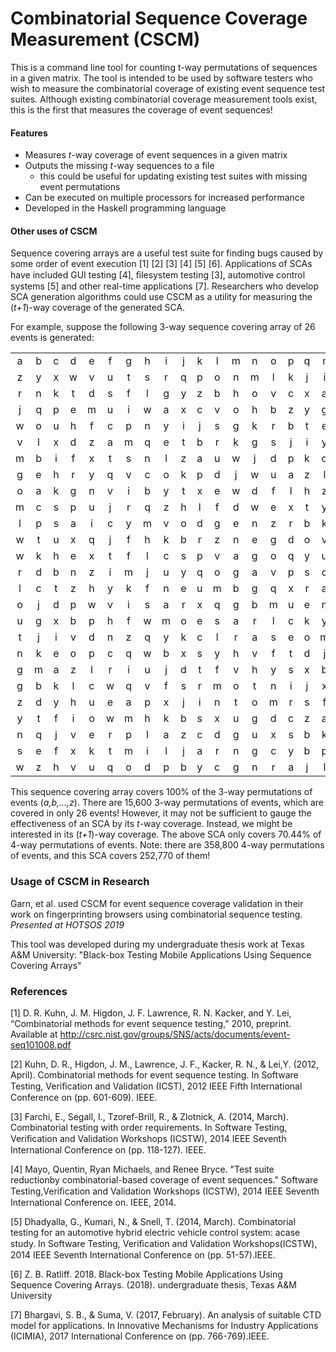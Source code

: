 # Combinatorial Sequence Coverage Measurement (CSCM)
This is a command line tool for counting t-way permutations of sequences in a given matrix. The tool is intended to be used by software testers who wish to measure the combinatorial coverage of existing event sequence test suites. Although existing combinatorial coverage measurement tools exist, this is the first that measures the coverage of event sequences! 

#### Features
* Measures *t*-way coverage of event sequences in a given matrix
* Outputs the missing *t*-way sequences to a file
   * this could be useful for updating existing test suites with missing event permutations
* Can be executed on multiple processors for increased performance
* Developed in the Haskell programming language 

#### Other uses of CSCM
Sequence covering arrays are a useful test suite for finding bugs caused by some order of event execution [1] [2] [3] [4] [5] [6].  Applications of SCAs have included GUI testing [4], ﬁlesystem testing [3], automotive control systems [5] and other real-time applications [7]. Researchers who develop SCA generation algorithms could use CSCM as a utility for measuring the (*t+1*)-way coverage of the generated SCA.

For example, suppose the following 3-way sequence covering array of 26 events is generated:


| | | | | | | | | | | | | | | | | | | | | | | | | | |
|:-:|:-:|:-:|:-:|:-:|:-:|:-:|:-:|:-:|:-:|:-:|:-:|:-:|:-:|:-:|:-:|:-:|:-:|:-:|:-:|:-:|:-:|:-:|:-:|:-:|:-:|
|a|b|c|d|e|f|g|h|i|j|k|l|m|n|o|p|q|r|s|t|u|v|w|x|y|z|
|z|y|x|w|v|u|t|s|r|q|p|o|n|m|l|k|j|i|h|g|f|e|d|c|b|a|
|r|n|k|t|d|s|f|l|g|y|z|b|h|o|v|c|x|a|w|i|u|m|e|p|q|j|
|j|q|p|e|m|u|i|w|a|x|c|v|o|h|b|z|y|g|l|f|s|d|t|k|n|r|
|w|o|u|h|f|c|p|n|y|i|j|s|g|k|r|b|t|e|q|m|a|z|d|x|l|v|
|v|l|x|d|z|a|m|q|e|t|b|r|k|g|s|j|i|y|n|p|c|f|h|u|o|w|
|m|b|i|f|x|t|s|n|l|z|a|u|w|j|d|p|k|o|c|v|q|y|r|h|e|g|
|g|e|h|r|y|q|v|c|o|k|p|d|j|w|u|a|z|l|n|s|t|x|f|i|b|m|
|o|a|k|g|n|v|i|b|y|t|x|e|w|d|f|l|h|z|q|r|j|u|p|s|c|m|
|m|c|s|p|u|j|r|q|z|h|l|f|d|w|e|x|t|y|b|i|v|n|g|k|a|o|
|l|p|s|a|i|c|y|m|v|o|d|g|e|n|z|r|b|k|h|f|j|q|x|u|t|w|
|w|t|u|x|q|j|f|h|k|b|r|z|n|e|g|d|o|v|m|y|c|i|a|s|p|l|
|w|k|h|e|x|t|f|l|c|s|p|v|a|g|o|q|y|u|j|m|i|z|n|b|d|r|
|r|d|b|n|z|i|m|j|u|y|q|o|g|a|v|p|s|c|l|f|t|x|e|h|k|w|
|l|c|t|z|h|y|k|f|n|e|u|m|b|g|q|x|r|a|s|i|v|w|p|d|j|o|
|o|j|d|p|w|v|i|s|a|r|x|q|g|b|m|u|e|n|f|k|y|h|z|t|c|l|
|u|g|x|b|p|h|f|w|m|o|e|s|a|r|l|c|k|y|q|z|n|d|v|i|j|t|
|t|j|i|v|d|n|z|q|y|k|c|l|r|a|s|e|o|m|w|f|h|p|b|x|g|u|
|n|k|e|o|p|c|q|w|b|x|s|y|h|v|f|t|d|j|u|i|r|l|z|a|m|g|
|g|m|a|z|l|r|i|u|j|d|t|f|v|h|y|s|x|b|w|q|c|p|o|e|k|n|
|g|b|k|l|c|w|q|v|f|s|r|m|o|t|n|i|j|x|p|a|e|u|h|y|d|z|
|z|d|y|h|u|e|a|p|x|j|i|n|t|o|m|r|s|f|v|q|w|c|l|k|b|g|
|y|t|f|i|o|w|m|h|k|b|s|x|u|g|d|c|z|a|l|p|r|e|v|j|q|n|
|n|q|j|v|e|r|p|l|a|z|c|d|g|u|x|s|b|k|h|m|w|o|i|f|t|y|
|s|e|f|x|k|t|m|i|l|j|a|r|n|g|c|y|b|p|d|o|q|u|v|h|z|w|
|w|z|h|v|u|q|o|d|p|b|y|c|g|n|r|a|j|l|i|m|t|k|x|f|e|s|

This sequence covering array covers 100% of the 3-way permutations of events (*a,b,...,z*). There are 15,600 3-way permutations of events, which are covered in only 26 events! However, it may not be sufficient to gauge the effectiveness of an SCA by its *t*-way coverage. Instead, we might be interested in its (*t+1*)-way coverage. The above SCA only covers 70.44% of 4-way permutations of events. Note: there are 358,800 4-way permutations of events, and this SCA covers 252,770 of them! 

### Usage of CSCM in Research

Garn, et al. used CSCM for event sequence coverage validation in their work on fingerprinting browsers using combinatorial sequence testing. *Presented at HOTSOS 2019* 

This tool was developed during my undergraduate thesis work at Texas A&M University: "Black-box Testing Mobile Applications Using Sequence Covering Arrays"

### References

[1] D. R. Kuhn, J. M. Higdon, J. F. Lawrence, R. N. Kacker, and Y. Lei, “Combinatorial methods for event sequence testing,” 2010, preprint. Available at http://csrc.nist.gov/groups/SNS/acts/documents/event-seq101008.pdf

[2] Kuhn, D. R., Higdon, J. M., Lawrence, J. F., Kacker, R. N., & Lei,Y. (2012, April). Combinatorial methods for event sequence testing. In Software Testing, Veriﬁcation and Validation (ICST), 2012 IEEE Fifth International Conference on (pp. 601-609). IEEE.

[3] Farchi, E., Segall, I., Tzoref-Brill, R., & Zlotnick, A. (2014, March). Combinatorial testing with order requirements. In Software Testing, Veriﬁcation and Validation Workshops (ICSTW), 2014 IEEE Seventh International Conference on (pp. 118-127). IEEE.

[4] Mayo, Quentin, Ryan Michaels, and Renee Bryce. "Test suite reductionby combinatorial-based coverage of event sequences." Software Testing,Veriﬁcation and Validation Workshops (ICSTW), 2014 IEEE Seventh International Conference on. IEEE, 2014.

[5] Dhadyalla, G., Kumari, N., & Snell, T. (2014, March). Combinatorial testing for an automotive hybrid electric vehicle control system: acase study. In Software Testing, Veriﬁcation and Validation Workshops(ICSTW), 2014 IEEE Seventh International Conference on (pp. 51-57).IEEE.

[6] Z. B. Ratliff. 2018. Black-box Testing Mobile Applications Using Sequence Covering Arrays. (2018). undergraduate thesis, Texas A&M University

[7] Bhargavi, S. B., & Suma, V. (2017, February). An analysis of suitable CTD model for applications. In Innovative Mechanisms for Industry Applications (ICIMIA), 2017 International Conference on (pp. 766-769).IEEE.
